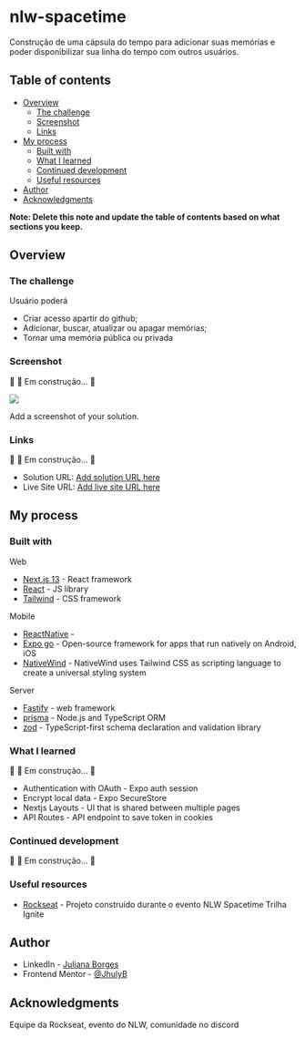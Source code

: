 # nlw-spacetime

Construção de uma cápsula do tempo para adicionar suas memórias e poder disponibilizar sua linha do tempo com outros usuários.

## Table of contents

- [Overview](#overview)
  - [The challenge](#the-challenge)
  - [Screenshot](#screenshot)
  - [Links](#links)
- [My process](#my-process)
  - [Built with](#built-with)
  - [What I learned](#what-i-learned)
  - [Continued development](#continued-development)
  - [Useful resources](#useful-resources)
- [Author](#author)
- [Acknowledgments](#acknowledgments)

**Note: Delete this note and update the table of contents based on what sections you keep.**

## Overview

### The challenge

Usuário poderá

- Criar acesso apartir do github;
- Adicionar, buscar, atualizar ou apagar memórias;
- Tornar uma memória pública ou privada

### Screenshot

🚧  🚀 Em construção...  🚧

![](./screenshot.jpg)

Add a screenshot of your solution. 

### Links

🚧  🚀 Em construção...  🚧

- Solution URL: [Add solution URL here](https://your-solution-url.com)
- Live Site URL: [Add live site URL here](https://your-live-site-url.com)

## My process

### Built with

Web
- [Next.js 13](https://nextjs.org/) - React framework
- [React](https://reactjs.org/) - JS library
- [Tailwind](https://tailwindcss.com/) - CSS framework

Mobile
- [ReactNative](https://reactnative.dev/docs/environment-setup) - 
- [Expo go](https://docs.expo.dev/) -  Open-source framework for apps that run natively on Android, iOS
- [NativeWind](https://www.nativewind.dev/quick-starts/expo) - NativeWind uses Tailwind CSS as scripting language to create a universal styling system

Server
- [Fastify](https://www.fastify.io/) - web framework
- [prisma](https://www.prisma.io/) - Node.js and TypeScript ORM
- [zod](https://zod.dev/) - TypeScript-first schema declaration and validation library


### What I learned
🚧  🚀 Em construção...  🚧

- Authentication with OAuth - Expo auth session
- Encrypt local data - Expo SecureStore
- Nextjs Layouts - UI that is shared between multiple pages
- API Routes - API endpoint to save token in cookies

### Continued development

🚧  🚀 Em construção...  🚧

### Useful resources

- [Rockseat](https://www.rocketseat.com.br/) - Projeto construído durante o evento NLW Spacetime Trilha Ignite

## Author

- LinkedIn - [Juliana Borges](https://www.linkedin.com/in/juliana-borges-020874132/)
- Frontend Mentor - [@JhulyB](https://www.frontendmentor.io/profile/JhulyB)


## Acknowledgments
Equipe da Rockseat, evento do NLW, comunidade no discord
